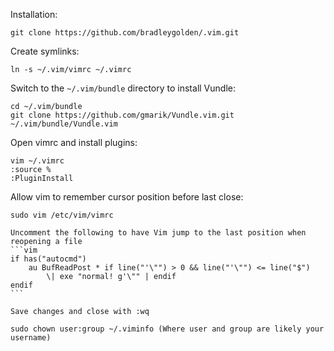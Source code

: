 Installation:

    git clone https://github.com/bradleygolden/.vim.git

Create symlinks:

    ln -s ~/.vim/vimrc ~/.vimrc

Switch to the `~/.vim/bundle` directory to install Vundle:

    cd ~/.vim/bundle
    git clone https://github.com/gmarik/Vundle.vim.git ~/.vim/bundle/Vundle.vim

Open vimrc and install plugins:

    vim ~/.vimrc
    :source %
    :PluginInstall

Allow vim to remember cursor position before last close:

	sudo vim /etc/vim/vimrc
	
	Uncomment the following to have Vim jump to the last position when reopening a file
	```vim
	if has("autocmd")
  		au BufReadPost * if line("'\"") > 0 && line("'\"") <= line("$")
    		\| exe "normal! g'\"" | endif
	endif
	```
	
	Save changes and close with :wq

	sudo chown user:group ~/.viminfo (Where user and group are likely your username)
